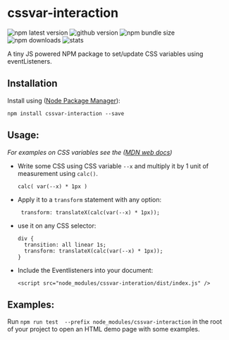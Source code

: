 # cssvar-interaction

![npm latest version](https://img.shields.io/npm/v/cssvar-interaction.svg)
![github version](https://img.shields.io/github/package-json/v/billiebobbel23/cssvar-interaction.svg)
![npm bundle size](https://img.shields.io/bundlephobia/minzip/cssvar-interaction.svg)
![npm downloads](https://img.shields.io/npm/dt/cssvar-interaction.svg)
![stats](https://david-dm.org/billiebobbel23/cssvar-interaction/status.svg)

A tiny JS powered NPM package to set/update CSS variables using eventListeners.

## Installation

Install using ([Node Package Manager](https://npmjs.com)): 

``npm install cssvar-interaction --save`` 

## Usage:

*For examples on CSS variables see the ([MDN web docs](https://developer.mozilla.org/en-US/docs/Web/CSS/var))*

* Write some CSS using CSS variable ``--x`` and multiply it by 1 unit of measurement using ``calc()``.

  `` calc( var(--x) * 1px ) ``

* Apply it to a ``transform`` statement with any option:

    `` transform: translateX(calc(var(--x) * 1px));``

* use it on any CSS selector:

  ``` 
  div {
    transition: all linear 1s;  
    transform: translateX(calc(var(--x) * 1px));
  }
  ```

* Include the Eventlisteners into your document: 

  `` <script src="node_modules/cssvar-interation/dist/index.js" /> ``
  
## Examples:

Run `` npm run test  --prefix node_modules/cssvar-interaction `` in the root of your project to open an HTML demo page with some examples.